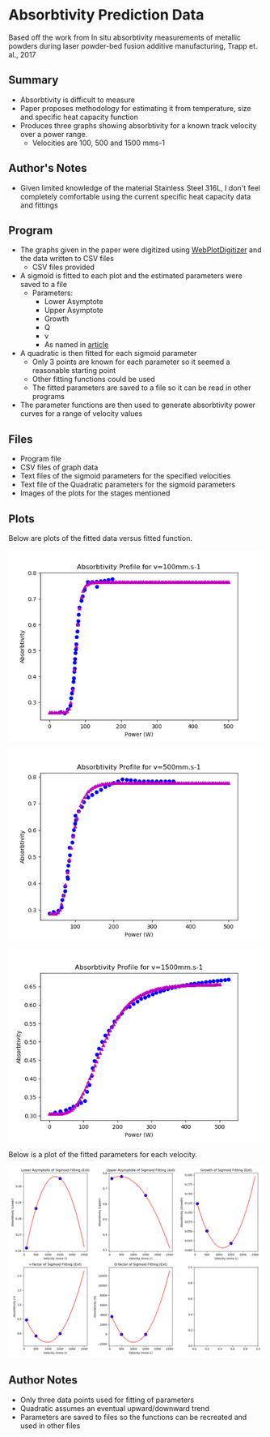 # Absorbtivity Prediction Data
Based off the work from In situ absorbtivity measurements of metallic powders during laser powder-bed fusion additive
manufacturing, Trapp et. al., 2017
## Summary
* Absorbtivity is difficult to measure
* Paper proposes methodology for estimating it from temperature, size and specific heat capacity function
* Produces three graphs showing absorbtivity for a known track velocity over a power range.
  * Velocities are 100, 500 and 1500 mms-1
## Author's Notes
* Given limited knowledge of the material Stainless Steel 316L, I don't feel completely comfortable using the current specific
  heat capacity data and fittings
## Program
* The graphs given in the paper were digitized using [WebPlotDigitizer](https://apps.automeris.io/wpd/) and the data written
  to CSV files
    * CSV files provided
* A sigmoid is fitted to each plot and the estimated parameters were saved to a file
    * Parameters:
      * Lower Asymptote
      * Upper Asymptote
      * Growth
      * Q
      * v
      * As named in [article](https://en.wikipedia.org/wiki/Sigmoid_function)
* A quadratic is then fitted for each sigmoid parameter
    * Only 3 points are known for each parameter so it seemed a reasonable starting point
    * Other fitting functions could be used
    * The fitted parameters are saved to a file so it can be read in other programs
* The parameter functions are then used to generate absorbtivity power curves for a range of velocity values
## Files
* Program file
* CSV files of graph data
* Text files of the sigmoid parameters for the specified velocities
* Text file of the Quadratic parameters for the sigmoid parameters
* Images of the plots for the stages mentioned
## Plots
Below are plots of the fitted data versus fitted function.

![Velocity 100 mm/s](sigmoidfit-absorb-v100.png)

![Velocity 500 mm/s](sigmoidfit-absorb-v500.png)

![Velocity 1500 mm/s](sigmoidfit-absorb-v1500.png)

Below is a plot of the fitted parameters for each velocity.

![Fitted parameters](sigmoid-params-polyfit-vext.png)



## Author Notes
* Only three data points used for fitting of parameters
* Quadratic assumes an eventual upward/downward trend
* Parameters are saved to files so the functions can be recreated and used in other files
